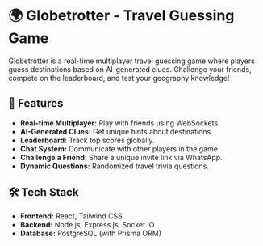 # 🌍 Globetrotter - Travel Guessing Game

Globetrotter is a real-time multiplayer travel guessing game where players guess destinations based on AI-generated clues. Challenge your friends, compete on the leaderboard, and test your geography knowledge!

## 🚀 Features
- **Real-time Multiplayer:** Play with friends using WebSockets.
- **AI-Generated Clues:** Get unique hints about destinations.
- **Leaderboard:** Track top scores globally.
- **Chat System:** Communicate with other players in the game.
- **Challenge a Friend:** Share a unique invite link via WhatsApp.
- **Dynamic Questions:** Randomized travel trivia questions.

## 🛠 Tech Stack
- **Frontend:** React, Tailwind CSS
- **Backend:** Node.js, Express.js, Socket.IO
- **Database:** PostgreSQL (with Prisma ORM)



